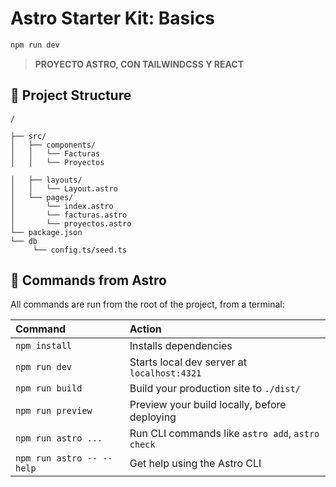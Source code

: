# Astro Starter Kit: Basics

```sh
npm run dev
```

> **PROYECTO ASTRO, CON TAILWINDCSS Y REACT**



## 🚀 Project Structure


```
/

├── src/
│   ├── components/
│   │   └── Facturas
│   │   └── Proyectos

│   ├── layouts/
│   │   └── Layout.astro
│   └── pages/
│       └── index.astro
│       └── facturas.astro
│       └── proyectos.astro
└── package.json
└── db
     └── config.ts/seed.ts
```





## 🧞 Commands from Astro

All commands are run from the root of the project, from a terminal:

| Command                   | Action                                           |
| :------------------------ | :----------------------------------------------- |
| `npm install`             | Installs dependencies                            |
| `npm run dev`             | Starts local dev server at `localhost:4321`      |
| `npm run build`           | Build your production site to `./dist/`          |
| `npm run preview`         | Preview your build locally, before deploying     |
| `npm run astro ...`       | Run CLI commands like `astro add`, `astro check` |
| `npm run astro -- --help` | Get help using the Astro CLI                     |


